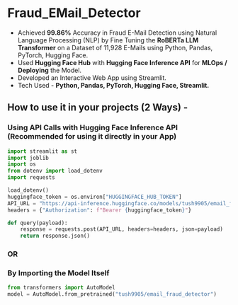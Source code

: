 # Fraud_EMail_Detector
* Achieved **99.86%** Accuracy in Fraud E-Mail Detection using Natural Language Processing (NLP) by Fine Tuning the **RoBERTa LLM Transformer** on a Dataset of 11,928 E-Mails using Python, Pandas, PyTorch, Hugging Face.
* Used **Hugging Face Hub** with **Hugging Face Inference API** for **MLOps / Deploying** the Model.
* Developed an Interactive Web App using Streamlit.
* Tech Used - **Python, Pandas, PyTorch, Hugging Face, Streamlit.**

## How to use it in your projects (2 Ways) -
### Using API Calls with Hugging Face Inference API (Recommended for using it directly in your App)
``` python
import streamlit as st
import joblib
import os 
from dotenv import load_dotenv
import requests

load_dotenv()
huggingface_token = os.environ["HUGGINGFACE_HUB_TOKEN"]
API_URL = "https://api-inference.huggingface.co/models/tush9905/email_fraud_detector"
headers = {"Authorization": f"Bearer {huggingface_token}"}

def query(payload):
	response = requests.post(API_URL, headers=headers, json=payload)
	return response.json()
```
### OR
### By Importing the Model Itself
  ``` python
  from transformers import AutoModel
  model = AutoModel.from_pretrained("tush9905/email_fraud_detector")
  ```


